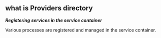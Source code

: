 ## what is Providers directory

***Registering services in the service container***

Various processes are registered and managed in the service container.